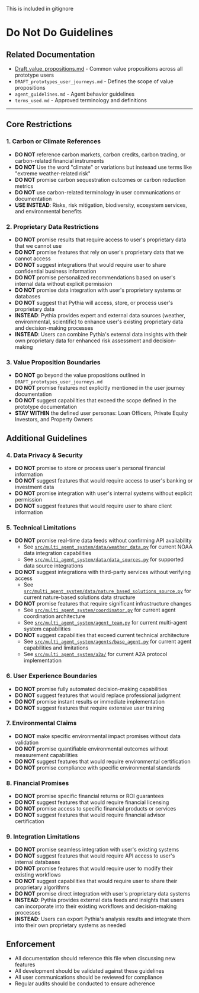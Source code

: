 This is included in gitignore

# Do Not Do Guidelines

## Related Documentation

- [Draft_value_propositions.md](Draft_value_propositions.md) - Common value propositions across all prototype users
- `DRAFT_prototypes_user_journeys.md` - Defines the scope of value propositions
- `agent_guidelines.md` - Agent behavior guidelines
- `terms_used.md` - Approved terminology and definitions

---

## Core Restrictions

### 1. Carbon or Climate References
- **DO NOT** reference carbon markets, carbon credits, carbon trading, or carbon-related financial instruments
- **DO NOT** Use the word "climate" or variations but insteaad use terms like "extreme weather-related risk" 
- **DO NOT** promise carbon sequestration outcomes or carbon reduction metrics
- **DO NOT** use carbon-related terminology in user communications or documentation
- **USE INSTEAD**: Risks, risk mitigation, biodiversity, ecosystem services, and environmental benefits

### 2. Proprietary Data Restrictions
- **DO NOT** promise results that require access to user's proprietary data that we cannot use
- **DO NOT** promise features that rely on user's proprietary data that we cannot access
- **DO NOT** suggest integrations that would require user to share confidential business information
- **DO NOT** promise personalized recommendations based on user's internal data without explicit permission
- **DO NOT** promise data integration with user's proprietary systems or databases
- **DO NOT** suggest that Pythia will access, store, or process user's proprietary data
- **INSTEAD**: Pythia provides expert and external data sources (weather, environmental, scientific) to enhance user's existing proprietary data and decision-making processes
- **INSTEAD**: Users can combine Pythia's external data insights with their own proprietary data for enhanced risk assessment and decision-making

### 3. Value Proposition Boundaries
- **DO NOT** go beyond the value propositions outlined in `DRAFT_prototypes_user_journeys.md`
- **DO NOT** promise features not explicitly mentioned in the user journey documentation
- **DO NOT** suggest capabilities that exceed the scope defined in the prototype documentation
- **STAY WITHIN** the defined user personas: Loan Officers, Private Equity Investors, and Property Owners

## Additional Guidelines

### 4. Data Privacy & Security
- **DO NOT** promise to store or process user's personal financial information
- **DO NOT** suggest features that would require access to user's banking or investment data
- **DO NOT** promise integration with user's internal systems without explicit permission
- **DO NOT** suggest features that would require user to share client information

### 5. Technical Limitations
- **DO NOT** promise real-time data feeds without confirming API availability
  - See [`src/multi_agent_system/data/weather_data.py`](../src/multi_agent_system/data/weather_data.py) for current NOAA data integration capabilities
  - See [`src/multi_agent_system/data/data_sources.py`](../src/multi_agent_system/data/data_sources.py) for supported data source integrations
- **DO NOT** suggest integrations with third-party services without verifying access
  - See [`src/multi_agent_system/data/nature_based_solutions_source.py`](../src/multi_agent_system/data/nature_based_solutions_source.py) for current nature-based solutions data structure
- **DO NOT** promise features that require significant infrastructure changes
  - See [`src/multi_agent_system/coordinator.py`](../src/multi_agent_system/coordinator.py) for current agent coordination architecture
  - See [`src/multi_agent_system/agent_team.py`](../src/multi_agent_system/agent_team.py) for current multi-agent system capabilities
- **DO NOT** suggest capabilities that exceed current technical architecture
  - See [`src/multi_agent_system/agents/base_agent.py`](../src/multi_agent_system/agents/base_agent.py) for current agent capabilities and limitations
  - See [`src/multi_agent_system/a2a/`](../src/multi_agent_system/a2a/) for current A2A protocol implementation

### 6. User Experience Boundaries
- **DO NOT** promise fully automated decision-making capabilities
- **DO NOT** suggest features that would replace professional judgment
- **DO NOT** promise instant results or immediate implementation
- **DO NOT** suggest features that require extensive user training

### 7. Environmental Claims
- **DO NOT** make specific environmental impact promises without data validation
- **DO NOT** promise quantifiable environmental outcomes without measurement capabilities
- **DO NOT** suggest features that would require environmental certification
- **DO NOT** promise compliance with specific environmental standards

### 8. Financial Promises
- **DO NOT** promise specific financial returns or ROI guarantees
- **DO NOT** suggest features that would require financial licensing
- **DO NOT** promise access to specific financial products or services
- **DO NOT** suggest features that would require financial advisor certification

### 9. Integration Limitations
- **DO NOT** promise seamless integration with user's existing systems
- **DO NOT** suggest features that would require API access to user's internal databases
- **DO NOT** promise features that would require user to modify their existing workflows
- **DO NOT** suggest capabilities that would require user to share their proprietary algorithms
- **DO NOT** promise direct integration with user's proprietary data systems
- **INSTEAD**: Pythia provides external data feeds and insights that users can incorporate into their existing workflows and decision-making processes
- **INSTEAD**: Users can export Pythia's analysis results and integrate them into their own proprietary systems as needed

## Enforcement

- All documentation should reference this file when discussing new features
- All development should be validated against these guidelines
- All user communications should be reviewed for compliance
- Regular audits should be conducted to ensure adherence 